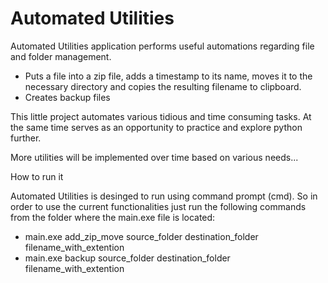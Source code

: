 # Automated Utilities
Automated Utilities application performs useful automations regarding file and folder management.
- Puts a file into a zip file, adds a timestamp to its name, moves it to the necessary directory and copies the resulting filename      to clipboard.
- Creates backup files

This little project automates various tidious and time consuming tasks. At the same time serves as an opportunity to practice and explore python further.

More utilities will be implemented over time based on various needs...


How to run it

Automated Utilities is desinged to run using command prompt (cmd). So in order to use the current functionalities just run the following commands from the folder where the main.exe file is located:
- main.exe add_zip_move source_folder destination_folder filename_with_extention
- main.exe backup source_folder destination_folder filename_with_extention
  
